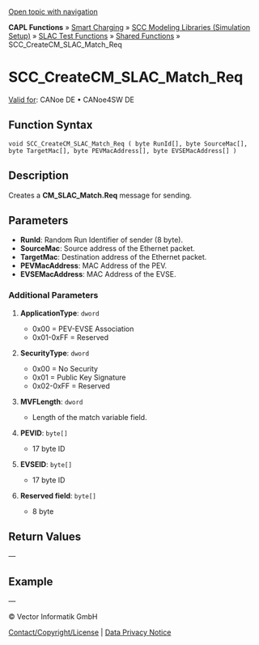 [Open topic with navigation](../../../../../CANoeDEFamily.htm#Topics/CAPLFunctions/SmartCharging/Functions/CAPLfunctionSCCCreateCMSLACMatchReq.md)

**CAPL Functions** » [Smart Charging](../CAPLFunctionsSmartChargingOverview.md) » [SCC Modeling Libraries (Simulation Setup)](../CAPLFunctionsSmartChargingOverview.md#BMNodeayerDLL) » [SLAC Test Functions](../CAPLFunctionsSmartChargingOverview.md#SLACtest) » [Shared Functions](../CAPLFunctionsSmartChargingOverview.md#SLACtest) » SCC_CreateCM_SLAC_Match_Req

# SCC_CreateCM_SLAC_Match_Req

[Valid for](../../../Shared/FeatureAvailability.md):  CANoe DE • CANoe4SW DE

## Function Syntax

```plaintext
void SCC_CreateCM_SLAC_Match_Req ( byte RunId[], byte SourceMac[], byte TargetMac[], byte PEVMacAddress[], byte EVSEMacAddress[] )
```

## Description

Creates a **CM_SLAC_Match.Req** message for sending.

## Parameters

- **RunId**: Random Run Identifier of sender (8 byte).
- **SourceMac**: Source address of the Ethernet packet.
- **TargetMac**: Destination address of the Ethernet packet.
- **PEVMacAddress**: MAC Address of the PEV.
- **EVSEMacAddress**: MAC Address of the EVSE.

### Additional Parameters

1. **ApplicationType**: `dword`
   - 0x00 = PEV-EVSE Association
   - 0x01-0xFF = Reserved

2. **SecurityType**: `dword`
   - 0x00 = No Security
   - 0x01 = Public Key Signature
   - 0x02-0xFF = Reserved

3. **MVFLength**: `dword`
   - Length of the match variable field.

4. **PEVID**: `byte[]`
   - 17 byte ID

5. **EVSEID**: `byte[]`
   - 17 byte ID

6. **Reserved field**: `byte[]`
   - 8 byte

## Return Values

—

## Example

—

© Vector Informatik GmbH

[Contact/Copyright/License](../../../Shared/ContactCopyrightLicense.md) | [Data Privacy Notice](https://www.vector.com/int/en/company/get-info/privacy-policy/)
